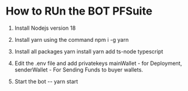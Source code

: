 # How to RUn the BOT PFSuite


1. Install Nodejs  version 18 
2. Install yarn using the command
        npm i -g yarn
3. Install all packages
        yarn install
        yarn add ts-node typescript

4. Edit the .env file and add privatekeys mainWallet - for Deployment,  senderWallet - For Sending Funds to buyer wallets.

5. Start the bot --  yarn start

